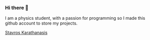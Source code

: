 ### Hi there 👋
I am a physics student, with a passion for programming so I made this github account to store my projects.


<div class="badge-base LI-profile-badge" data-locale="en_US" data-size="medium" data-theme="dark" data-type="VERTICAL" data-vanity="stavros14" data-version="v1"><a class="badge-base__link LI-simple-link" href="https://uk.linkedin.com/in/stavros14?trk=profile-badge">Stavros Karathanasis</a></div>
              

<!--![Stav-Kr's GitHub stats](https://github-readme-stats.vercel.app/api?username=Stav-Kr&show_icons=true)
<!--
**Stav-Kr/Stav-Kr** is a ✨ _special_ ✨ repository because its `README.md` (this file) appears on your GitHub profile.

Here are some ideas to get you started:

- 🔭 I’m currently working on ...
- 🌱 I’m currently learning ...
- 👯 I’m looking to collaborate on ...
- 🤔 I’m looking for help with ...
- 💬 Ask me about ...
- 📫 How to reach me: ...
- 😄 Pronouns: ...
- ⚡ Fun fact: ...
-->
